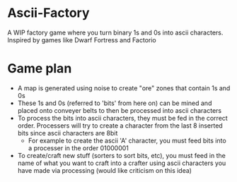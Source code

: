 # Ascii-Factory
A WIP factory game where you turn binary 1s and 0s into ascii characters. Inspired by games like Dwarf Fortress and Factorio

# Game plan
  * A map is generated using noise to create "ore" zones that contain 1s and 0s
  * These 1s and 0s (referred to 'bits' from here on) can be mined and placed onto conveyer belts to then be processed into ascii characters
  * To process the bits into ascii characters, they must be fed in the correct order. Processers will try to create a character from the last 8 inserted bits since ascii characters are 8bit
    * For example to create the ascii 'A' character, you must feed bits into a processer in the order 01000001
  * To create/craft new stuff (sorters to sort bits, etc), you must feed in the name of what you want to craft into a crafter using ascii characters you have made via processing (would like criticism on this idea)
  
